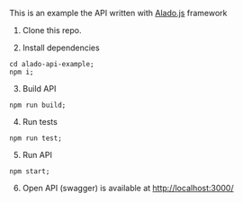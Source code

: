 This is an example the API written with [Alado.js](https://www.npmjs.com/package/alado) framework

1. Clone this repo.

2. Install dependencies

```shell
cd alado-api-example;
npm i;
```

3. Build API

```shell
npm run build;
```

4. Run tests

```shell
npm run test;
```

5. Run API

```shell
npm start;
```

6. Open API (swagger) is available at [http://localhost:3000/](http://localhost:3000/)
